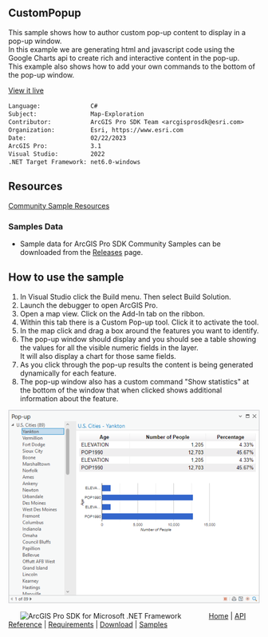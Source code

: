 ## CustomPopup

<!-- TODO: Write a brief abstract explaining this sample -->
 This sample shows how to author custom pop-up content to display in a pop-up window.   
 In this example we are generating html and javascript code using the Google Charts api to create rich and interactive content in the pop-up.   
 This example also shows how to add your own commands to the bottom of the pop-up window.   
   


<a href="https://pro.arcgis.com/en/pro-app/sdk/" target="_blank">View it live</a>

<!-- TODO: Fill this section below with metadata about this sample-->
```
Language:              C#
Subject:               Map-Exploration
Contributor:           ArcGIS Pro SDK Team <arcgisprosdk@esri.com>
Organization:          Esri, https://www.esri.com
Date:                  02/22/2023
ArcGIS Pro:            3.1
Visual Studio:         2022
.NET Target Framework: net6.0-windows
```

## Resources

[Community Sample Resources](https://github.com/Esri/arcgis-pro-sdk-community-samples#resources)

### Samples Data

* Sample data for ArcGIS Pro SDK Community Samples can be downloaded from the [Releases](https://github.com/Esri/arcgis-pro-sdk-community-samples/releases) page.  

## How to use the sample
<!-- TODO: Explain how this sample can be used. To use images in this section, create the image file in your sample project's screenshots folder. Use relative url to link to this image using this syntax: ![My sample Image](FacePage/SampleImage.png) -->
 1. In Visual Studio click the Build menu. Then select Build Solution.  
 2. Launch the debugger to open ArcGIS Pro.  
 3. Open a map view. Click on the Add-In tab on the ribbon.  
 4. Within this tab there is a Custom Pop-up tool. Click it to activate the tool.  
 5. In the map click and drag a box around the features you want to identify.  
 6. The pop-up window should display and you should see a table showing the values for all the visible numeric fields in the layer.   
 It will also display a chart for those same fields.  
 7. As you click through the pop-up results the content is being generated dynamically for each feature.  
 8. The pop-up window also has a custom command "Show statistics" at the bottom of the window that when clicked shows additional information about the feature.  
  
![UI](screenshots/Popup.png)  
   


<!-- End -->

&nbsp;&nbsp;&nbsp;&nbsp;&nbsp;&nbsp;<img src="https://esri.github.io/arcgis-pro-sdk/images/ArcGISPro.png"  alt="ArcGIS Pro SDK for Microsoft .NET Framework" height = "20" width = "20" align="top"  >
&nbsp;&nbsp;&nbsp;&nbsp;&nbsp;&nbsp;&nbsp;&nbsp;&nbsp;&nbsp;&nbsp;&nbsp;
[Home](https://github.com/Esri/arcgis-pro-sdk/wiki) | <a href="https://pro.arcgis.com/en/pro-app/latest/sdk/api-reference" target="_blank">API Reference</a> | [Requirements](https://github.com/Esri/arcgis-pro-sdk/wiki#requirements) | [Download](https://github.com/Esri/arcgis-pro-sdk/wiki#installing-arcgis-pro-sdk-for-net) | <a href="https://github.com/esri/arcgis-pro-sdk-community-samples" target="_blank">Samples</a>
